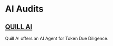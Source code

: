 # AI Audits

## [QUILL AI](https://check.quillai.network/)

Quill AI offers an AI Agent for Token Due Diligence.&#x20;
